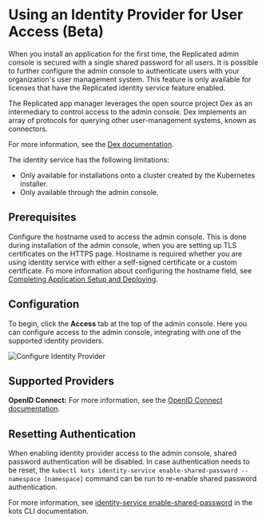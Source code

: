 # Using an Identity Provider for User Access (Beta)

When you install an application for the first time, the Replicated admin console is secured with a single shared password for all users.
It is possible to further configure the admin console to authenticate users with your organization's user management system.
This feature is only available for licenses that have the Replicated identity service feature enabled.

The Replicated app manager leverages the open source project Dex as an intermediary to control access to the admin console.
Dex implements an array of protocols for querying other user-management systems, known as connectors.

For more information, see the [Dex documentation](https://dexidp.io/docs/).

The identity service has the following limitations:
* Only available for installations onto a cluster created by the Kubernetes installer.
* Only available through the admin console.

## Prerequisites

Configure the hostname used to access the admin console. This is done during installation of the admin console, when you are setting up TLS certificates on the HTTPS page. Hostname is required whether you are using identity service with either a self-signed certificate or a custom certificate. Fo more information about configuring the hostname field, see [Completing Application Setup and Deploying](installing-app-setup).

## Configuration

To begin, click the **Access** tab at the top of the admin console.
Here you can configure access to the admin console, integrating with one of the supported identity providers.

![Configure Identity Provider](/images/access-identity.png)

## Supported Providers

**OpenID Connect:** For more information, see the [OpenID Connect documentation](https://openid.net/connect/).

## Resetting Authentication

When enabling identity provider access to the admin console, shared password authentication will be disabled.
In case authentication needs to be reset, the `kubectl kots identity-service enable-shared-password --namespace [namespace]` command can be run to re-enable shared password authentication.

For more information, see [identity-service enable-shared-password](../reference/kots-cli-identity-service-enable-shared-password/) in the kots CLI documentation.
